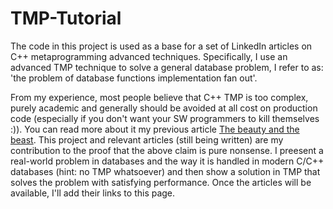 # TMP-Tutorial
The code in this project is used as a base for a set of LinkedIn articles on C++ metaprogramming advanced techniques.
Specifically, I use an advanced TMP technique to solve a general database problem, I refer to as: 'the problem of database functions implementation fan out'.

From my experience, most people believe that C++ TMP is too complex, purely academic and generally should be avoided at all cost on production code (especially if you don't want your SW programmers to kill themselves :)).
You can read more about it my previous article [The beauty and the beast](https://www.linkedin.com/pulse/beauty-beast-omer-pinto).
This project and relevant articles (still being written) are my contribution to the proof that the above claim is pure nonsense.
I preesent a real-world problem in databases and the way it is handled in modern C/C++ databases (hint: no TMP whatsoever) and then show a solution in TMP that solves the problem with satisfying performance.
Once the articles will be available, I'll add their links to this page.

